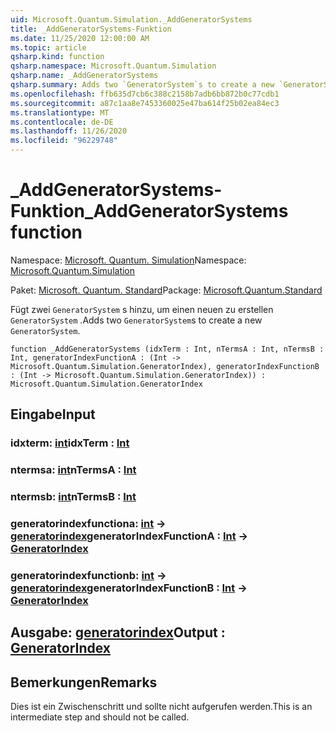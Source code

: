 ```yaml
---
uid: Microsoft.Quantum.Simulation._AddGeneratorSystems
title: _AddGeneratorSystems-Funktion
ms.date: 11/25/2020 12:00:00 AM
ms.topic: article
qsharp.kind: function
qsharp.namespace: Microsoft.Quantum.Simulation
qsharp.name: _AddGeneratorSystems
qsharp.summary: Adds two `GeneratorSystem`s to create a new `GeneratorSystem`.
ms.openlocfilehash: ffb635d7cb6c388c2158b7adb6bb872b0c77cdb1
ms.sourcegitcommit: a87c1aa8e7453360025e47ba614f25b02ea84ec3
ms.translationtype: MT
ms.contentlocale: de-DE
ms.lasthandoff: 11/26/2020
ms.locfileid: "96229748"
---
```

# <a name="_addgeneratorsystems-function"></a><span data-ttu-id="44e29-102">_AddGeneratorSystems-Funktion</span><span class="sxs-lookup"><span data-stu-id="44e29-102">_AddGeneratorSystems function</span></span>

<span data-ttu-id="44e29-103">Namespace: [Microsoft. Quantum. Simulation](xref:Microsoft.Quantum.Simulation)</span><span class="sxs-lookup"><span data-stu-id="44e29-103">Namespace: [Microsoft.Quantum.Simulation](xref:Microsoft.Quantum.Simulation)</span></span>

<span data-ttu-id="44e29-104">Paket: [Microsoft. Quantum. Standard](https://nuget.org/packages/Microsoft.Quantum.Standard)</span><span class="sxs-lookup"><span data-stu-id="44e29-104">Package: [Microsoft.Quantum.Standard](https://nuget.org/packages/Microsoft.Quantum.Standard)</span></span>


<span data-ttu-id="44e29-105">Fügt zwei `GeneratorSystem` s hinzu, um einen neuen zu erstellen `GeneratorSystem` .</span><span class="sxs-lookup"><span data-stu-id="44e29-105">Adds two `GeneratorSystem`s to create a new `GeneratorSystem`.</span></span>

```qsharp
function _AddGeneratorSystems (idxTerm : Int, nTermsA : Int, nTermsB : Int, generatorIndexFunctionA : (Int -> Microsoft.Quantum.Simulation.GeneratorIndex), generatorIndexFunctionB : (Int -> Microsoft.Quantum.Simulation.GeneratorIndex)) : Microsoft.Quantum.Simulation.GeneratorIndex
```


## <a name="input"></a><span data-ttu-id="44e29-106">Eingabe</span><span class="sxs-lookup"><span data-stu-id="44e29-106">Input</span></span>

### <a name="idxterm--int"></a><span data-ttu-id="44e29-107">idxterm: [int](xref:microsoft.quantum.lang-ref.int)</span><span class="sxs-lookup"><span data-stu-id="44e29-107">idxTerm : [Int](xref:microsoft.quantum.lang-ref.int)</span></span>




### <a name="ntermsa--int"></a><span data-ttu-id="44e29-108">ntermsa: [int](xref:microsoft.quantum.lang-ref.int)</span><span class="sxs-lookup"><span data-stu-id="44e29-108">nTermsA : [Int](xref:microsoft.quantum.lang-ref.int)</span></span>




### <a name="ntermsb--int"></a><span data-ttu-id="44e29-109">ntermsb: [int](xref:microsoft.quantum.lang-ref.int)</span><span class="sxs-lookup"><span data-stu-id="44e29-109">nTermsB : [Int](xref:microsoft.quantum.lang-ref.int)</span></span>




### <a name="generatorindexfunctiona--int---generatorindex"></a><span data-ttu-id="44e29-110">generatorindexfunctiona: [int](xref:microsoft.quantum.lang-ref.int) -> [generatorindex](xref:Microsoft.Quantum.Simulation.GeneratorIndex)</span><span class="sxs-lookup"><span data-stu-id="44e29-110">generatorIndexFunctionA : [Int](xref:microsoft.quantum.lang-ref.int) -> [GeneratorIndex](xref:Microsoft.Quantum.Simulation.GeneratorIndex)</span></span>




### <a name="generatorindexfunctionb--int---generatorindex"></a><span data-ttu-id="44e29-111">generatorindexfunctionb: [int](xref:microsoft.quantum.lang-ref.int) -> [generatorindex](xref:Microsoft.Quantum.Simulation.GeneratorIndex)</span><span class="sxs-lookup"><span data-stu-id="44e29-111">generatorIndexFunctionB : [Int](xref:microsoft.quantum.lang-ref.int) -> [GeneratorIndex](xref:Microsoft.Quantum.Simulation.GeneratorIndex)</span></span>





## <a name="output--generatorindex"></a><span data-ttu-id="44e29-112">Ausgabe: [generatorindex](xref:Microsoft.Quantum.Simulation.GeneratorIndex)</span><span class="sxs-lookup"><span data-stu-id="44e29-112">Output : [GeneratorIndex](xref:Microsoft.Quantum.Simulation.GeneratorIndex)</span></span>



## <a name="remarks"></a><span data-ttu-id="44e29-113">Bemerkungen</span><span class="sxs-lookup"><span data-stu-id="44e29-113">Remarks</span></span>

<span data-ttu-id="44e29-114">Dies ist ein Zwischenschritt und sollte nicht aufgerufen werden.</span><span class="sxs-lookup"><span data-stu-id="44e29-114">This is an intermediate step and should not be called.</span></span>